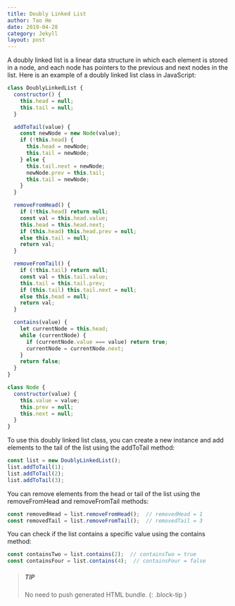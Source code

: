 ```yaml
---
title: Doubly Linked List
author: Tao He
date: 2019-04-28
category: Jekyll
layout: post
---
```


A doubly linked list is a linear data structure in which each element is stored in a node, and each node has pointers to the previous and next nodes in the list. Here is an example of a doubly linked list class in JavaScript:

```js
class DoublyLinkedList {
  constructor() {
    this.head = null;
    this.tail = null;
  }

  addToTail(value) {
    const newNode = new Node(value);
    if (!this.head) {
      this.head = newNode;
      this.tail = newNode;
    } else {
      this.tail.next = newNode;
      newNode.prev = this.tail;
      this.tail = newNode;
    }
  }

  removeFromHead() {
    if (!this.head) return null;
    const val = this.head.value;
    this.head = this.head.next;
    if (this.head) this.head.prev = null;
    else this.tail = null;
    return val;
  }

  removeFromTail() {
    if (!this.tail) return null;
    const val = this.tail.value;
    this.tail = this.tail.prev;
    if (this.tail) this.tail.next = null;
    else this.head = null;
    return val;
  }

  contains(value) {
    let currentNode = this.head;
    while (currentNode) {
      if (currentNode.value === value) return true;
      currentNode = currentNode.next;
    }
    return false;
  }
}

class Node {
  constructor(value) {
    this.value = value;
    this.prev = null;
    this.next = null;
  }
}
```

To use this doubly linked list class, you can create a new instance and add elements to the tail of the list using the addToTail method:

```js
const list = new DoublyLinkedList();
list.addToTail(1);
list.addToTail(2);
list.addToTail(3);
```

You can remove elements from the head or tail of the list using the removeFromHead and removeFromTail methods:

```js
const removedHead = list.removeFromHead();  // removedHead = 1
const removedTail = list.removeFromTail();  // removedTail = 3
```

You can check if the list contains a specific value using the contains method:

```js
const containsTwo = list.contains(2);  // containsTwo = true
const containsFour = list.contains(4);  // containsFour = false
```


> ##### TIP
>
> No need to push generated HTML bundle.
{: .block-tip }

[1]: https://pages.github.com
[2]: https://github.com/sighingnow/jekyll-gitbook/fork
[3]: https://pages.github.com/themes
[4]: https://docs.github.com/en/pages/setting-up-a-github-pages-site-with-jekyll/adding-a-theme-to-your-github-pages-site-using-jekyll
[5]: https://github.com/sighingnow/jekyll-gitbook/fork
[6]: https://github.com/sighingnow/jekyll-gitbook/blob/master/_config.yml
